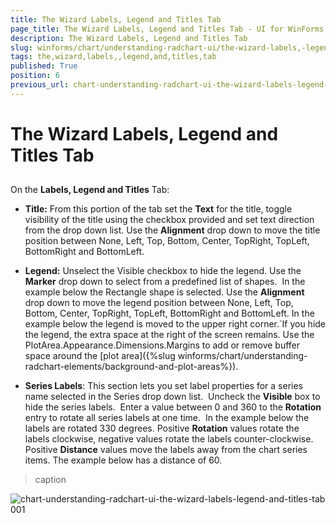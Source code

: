 ```yaml
---
title: The Wizard Labels, Legend and Titles Tab
page_title: The Wizard Labels, Legend and Titles Tab - UI for WinForms Documentation
description: The Wizard Labels, Legend and Titles Tab
slug: winforms/chart/understanding-radchart-ui/the-wizard-labels,-legend-and-titles-tab
tags: the,wizard,labels,,legend,and,titles,tab
published: True
position: 6
previous_url: chart-understanding-radchart-ui-the-wizard-labels-legend-and-titles-tab
---
```


# The Wizard Labels, Legend and Titles Tab


## 

On the __Labels, Legend and Titles__ Tab: 

* __Title:__ From this portion of the tab set the __Text__ for the title, toggle visibility of the title using the checkbox provided and set text direction from the drop down list. Use the __Alignment__ drop down to move the title position between None, Left, Top, Bottom, Center, TopRight, TopLeft, BottomRight and BottomLeft. 

* __Legend:__ Unselect the Visible checkbox to hide the legend. Use the __Marker__ drop down to select from a predefined list of shapes.  In the example below the Rectangle shape is selected. Use the __Alignment__ drop down to move the legend position between None, Left, Top, Bottom, Center, TopRight, TopLeft, BottomRight and BottomLeft. In the example below the legend is moved to the upper right corner.`If you hide the legend, the extra space at the right of the screen remains. Use the PlotArea.Appearance.Dimensions.Margins to add or remove buffer space around the [plot area]({%slug winforms/chart/understanding-radchart-elements/background-and-plot-areas%}).

* __Series Labels__: This section lets you set label properties for a series name selected in the Series drop down list.  Uncheck the __Visible__ box to hide the series labels.  Enter a value between 0 and 360 to the __Rotation__ entry to rotate all series labels at one time.  In the example below the labels are rotated 330 degrees. Positive __Rotation__ values rotate the labels clockwise, negative values rotate the labels counter-clockwise. Positive __Distance__ values move the labels away from the chart series items. The example below has a distance of 60. 


>caption 

![chart-understanding-radchart-ui-the-wizard-labels-legend-and-titles-tab 001](images/chart-understanding-radchart-ui-the-wizard-labels-legend-and-titles-tab001.png)
